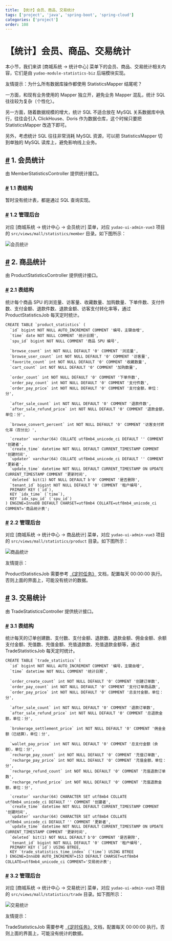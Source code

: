 ```yaml
---
title: 【统计】会员、商品、交易统计
tags: ['project', 'java', 'spring-boot', 'spring-cloud']
categories: ['project']
order: 108
---
```

# 【统计】会员、商品、交易统计

本小节，我们来讲 [商城系统 -> 统计中心] 菜单下的会员、商品、交易统计相关内容，它们是由 `yudao-module-statistics-biz` 后端模块实现。

 友情提示：为什么所有数据库操作都使用 StatisticsMapper 结尾呢？

 一方面，和现有业务使用的 Mapper 独立开，避免业务 Mapper 混乱，统计 SQL 往往较为复杂（个性化）。

 另一方面，随着数据规模的增大，统计 SQL 不适合放在 MySQL 关系数据库中执行，往往会引入 ClickHouse、Doris 作为数据仓库，这个时候只要把 StatisticsMapper 改造下即可。

 另外，考虑统计 SQL 往往非常消耗 MySQL 资源，可以把 StatisticsMapper 切到单独的 MySQL 读库上，避免影响线上业务。

 ## [#](#_1-会员统计) 1. 会员统计

 由 MemberStatisticsController 提供统计接口。

 ### [#](#_1-1-表结构) 1.1 表结构

 暂时没有统计表，都是通过 SQL 查询实现。

 ### [#](#_1-2-管理后台) 1.2 管理后台

 对应 [商城系统 -> 统计中心 -> 会员统计] 菜单，对应 `yudao-ui-admin-vue3` 项目的 `src/views/mall/statistics/member` 目录。如下图所示：

 ![会员统计](https://cloud.iocoder.cn/img/%E5%95%86%E5%9F%8E%E6%89%8B%E5%86%8C/%E5%95%86%E5%9F%8E%E7%BB%9F%E8%AE%A1/%E4%BC%9A%E5%91%98%E7%BB%9F%E8%AE%A1.png)

 ## [#](#_2-商品统计) 2. 商品统计

 由 ProductStatisticsController 提供统计接口。

 ### [#](#_2-1-表结构) 2.1 表结构

 统计每个商品 SPU 的浏览量、访客量、收藏数量、加购数量、下单件数、支付件数、支付金额、退款件数、退款金额、访客支付转化率等，通过 ProductStatisticsJob 每天定时统计。

 
```
CREATE TABLE `product_statistics` (
  `id` bigint NOT NULL AUTO_INCREMENT COMMENT '编号，主键自增',
  `time` date NOT NULL COMMENT '统计日期',
  `spu_id` bigint NOT NULL COMMENT '商品 SPU 编号',
  
  `browse_count` int NOT NULL DEFAULT '0' COMMENT '浏览量',
  `browse_user_count` int NOT NULL DEFAULT '0' COMMENT '访客量',
  `favorite_count` int NOT NULL DEFAULT '0' COMMENT '收藏数量',
  `cart_count` int NOT NULL DEFAULT '0' COMMENT '加购数量',
  
  `order_count` int NOT NULL DEFAULT '0' COMMENT '下单件数',
  `order_pay_count` int NOT NULL DEFAULT '0' COMMENT '支付件数',
  `order_pay_price` int NOT NULL DEFAULT '0' COMMENT '支付金额，单位：分',
  
  `after_sale_count` int NOT NULL DEFAULT '0' COMMENT '退款件数',
  `after_sale_refund_price` int NOT NULL DEFAULT '0' COMMENT '退款金额，单位：分',
  
  `browse_convert_percent` int NOT NULL DEFAULT '0' COMMENT '访客支付转化率（百分比）',
  
  `creator` varchar(64) COLLATE utf8mb4_unicode_ci DEFAULT '' COMMENT '创建者',
  `create_time` datetime NOT NULL DEFAULT CURRENT_TIMESTAMP COMMENT '创建时间',
  `updater` varchar(64) COLLATE utf8mb4_unicode_ci DEFAULT '' COMMENT '更新者',
  `update_time` datetime NOT NULL DEFAULT CURRENT_TIMESTAMP ON UPDATE CURRENT_TIMESTAMP COMMENT '更新时间',
  `deleted` bit(1) NOT NULL DEFAULT b'0' COMMENT '是否删除',
  `tenant_id` bigint NOT NULL DEFAULT '0' COMMENT '租户编号',
  PRIMARY KEY (`id`),
  KEY `idx_time` (`time`),
  KEY `idx_spu_id` (`spu_id`)
) ENGINE=InnoDB DEFAULT CHARSET=utf8mb4 COLLATE=utf8mb4_unicode_ci COMMENT='商品统计表';

```
### [#](#_2-2-管理后台) 2.2 管理后台

 对应 [商城系统 -> 统计中心 -> 商品统计] 菜单，对应 `yudao-ui-admin-vue3` 项目的 `src/views/mall/statistics/product` 目录。如下图所示：

 ![商品统计](https://cloud.iocoder.cn/img/%E5%95%86%E5%9F%8E%E6%89%8B%E5%86%8C/%E5%95%86%E5%9F%8E%E7%BB%9F%E8%AE%A1/%E5%95%86%E5%93%81%E7%BB%9F%E8%AE%A1.png)

 友情提示：

 ProductStatisticsJob 需要参考 [《定时任务》](/job) 文档，配置每天 00:00:00 执行。否则上面的界面上，可能没有统计的数据。

 ## [#](#_3-交易统计) 3. 交易统计

 由 TradeStatisticsController 提供统计接口。

 ### [#](#_3-1-表结构) 3.1 表结构

 统计每天的订单创建数、支付数、支付金额、退款数、退款金额、佣金金额、余额支付金额、充值数、充值金额、充值退款数、充值退款金额等，通过 TradeStatisticsJob 每天定时统计。

 
```
CREATE TABLE `trade_statistics` (
  `id` bigint NOT NULL AUTO_INCREMENT COMMENT '编号，主键自增',
  `time` datetime NOT NULL COMMENT '统计日期',
  
  `order_create_count` int NOT NULL DEFAULT '0' COMMENT '创建订单数',
  `order_pay_count` int NOT NULL DEFAULT '0' COMMENT '支付订单商品数',
  `order_pay_price` int NOT NULL DEFAULT '0' COMMENT '总支付金额，单位：分',
  
  `after_sale_count` int NOT NULL DEFAULT '0' COMMENT '退款订单数',
  `after_sale_refund_price` int NOT NULL DEFAULT '0' COMMENT '总退款金额，单位：分',
  
  `brokerage_settlement_price` int NOT NULL DEFAULT '0' COMMENT '佣金金额（已结算），单位：分',
  
  `wallet_pay_price` int NOT NULL DEFAULT '0' COMMENT '总支付金额（余额），单位：分',
  `recharge_pay_count` int NOT NULL DEFAULT '0' COMMENT '充值订单数',
  `recharge_pay_price` int NOT NULL DEFAULT '0' COMMENT '充值金额，单位：分',
  `recharge_refund_count` int NOT NULL DEFAULT '0' COMMENT '充值退款订单数',
  `recharge_refund_price` int NOT NULL DEFAULT '0' COMMENT '充值退款金额，单位：分',

  `creator` varchar(64) CHARACTER SET utf8mb4 COLLATE utf8mb4_unicode_ci DEFAULT '' COMMENT '创建者',
  `create_time` datetime NOT NULL DEFAULT CURRENT_TIMESTAMP COMMENT '创建时间',
  `updater` varchar(64) CHARACTER SET utf8mb4 COLLATE utf8mb4_unicode_ci DEFAULT '' COMMENT '更新者',
  `update_time` datetime NOT NULL DEFAULT CURRENT_TIMESTAMP ON UPDATE CURRENT_TIMESTAMP COMMENT '更新时间',
  `deleted` bit(1) NOT NULL DEFAULT b'0' COMMENT '是否删除',
  `tenant_id` bigint NOT NULL DEFAULT '0' COMMENT '租户编号',
  PRIMARY KEY (`id`) USING BTREE,
  KEY `trade_statistics_time_index` (`time`) USING BTREE
) ENGINE=InnoDB AUTO_INCREMENT=153 DEFAULT CHARSET=utf8mb4 COLLATE=utf8mb4_unicode_ci COMMENT='交易统计表';

```
### [#](#_3-2-管理后台) 3.2 管理后台

 对应 [商城系统 -> 统计中心 -> 交易统计] 菜单，对应 `yudao-ui-admin-vue3` 项目的 `src/views/mall/statistics/trade` 目录。如下图所示：

 ![交易统计](https://cloud.iocoder.cn/img/%E5%95%86%E5%9F%8E%E6%89%8B%E5%86%8C/%E5%95%86%E5%9F%8E%E7%BB%9F%E8%AE%A1/%E4%BA%A4%E6%98%93%E7%BB%9F%E8%AE%A1.png)

 友情提示：

 TradeStatisticsJob 需要参考 [《定时任务》](/job) 文档，配置每天 00:00:00 执行。否则上面的界面上，可能没有统计的数据。


